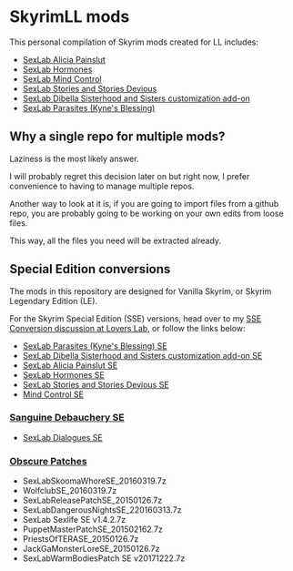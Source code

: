 # SkyrimLL mods
This personal compilation of Skyrim mods created for LL includes:

* [SexLab Alicia Painslut](http://www.loverslab.com/topic/19216-sexlab-alicia-painslut-2014-09-03/)
* [SexLab Hormones](http://www.loverslab.com/topic/22195-sexlab-hormones-2015-01-17/)
* [SexLab Mind Control](http://www.loverslab.com/topic/21334-sexlab-mind-control-2014-06-04/)
* [SexLab Stories and Stories Devious](http://www.loverslab.com/topic/31581-sexlab-stories-2014-09-07/)
* [SexLab Dibella Sisterhood and Sisters customization add-on](http://www.loverslab.com/topic/21873-the-sisterhood-of-dibella-2015-03-14/)
* [SexLab Parasites (Kyne's Blessing)](http://www.loverslab.com/topic/68035-sexlab-parasites-kynes-blessing-2016-10-10/?p=1702692)

## Why a single repo for multiple mods?

Laziness is the most likely answer.

I will probably regret this decision later on but right now, I prefer convenience to having to manage multiple repos.

Another way to look at it is, if you are going to import files from a github repo, you are probably going to be working on your own edits from loose files. 

This way, all the files you need will be extracted already.

## Special Edition conversions

The mods in this repository are designed for Vanilla Skyrim, or Skyrim Legendary Edition (LE).

For the Skyrim Special Edition (SSE) versions, head over to my [SSE Conversion discussion at Lovers Lab](https://www.loverslab.com/topic/120107-skyrimlldeepbluefrog-mods-conversion-to-sse/), or follow the links below:

* [SexLab Parasites (Kyne's Blessing) SE](https://www.loverslab.com/topic/120107-skyrimlldeepbluefrog-mods-conversion-to-sse/?do=findComment&comment=3273414)
* [SexLab Dibella Sisterhood and Sisters customization add-on SE](https://www.loverslab.com/topic/120107-skyrimlldeepbluefrog-mods-conversion-to-sse/?do=findComment&comment=3273115)
* [SexLab Alicia Painslut SE](https://www.loverslab.com/topic/120107-skyrimlldeepbluefrog-mods-conversion-to-sse/?do=findComment&comment=3272102)
* [SexLab Hormones SE](https://www.loverslab.com/topic/120107-skyrimlldeepbluefrog-mods-conversion-to-sse/?do=findComment&comment=3277279)
* [SexLab Stories and Stories Devious SE](https://www.loverslab.com/topic/120107-skyrimlldeepbluefrog-mods-conversion-to-sse/?do=findComment&comment=3243073)
* [Mind Control SE](https://www.loverslab.com/topic/120107-skyrimlldeepbluefrog-mods-conversion-to-sse/)

### [Sanguine Debauchery SE](https://www.loverslab.com/topic/120107-skyrimlldeepbluefrog-mods-conversion-to-sse/?do=findComment&comment=3272102)
* [SexLab Dialogues SE](https://www.loverslab.com/topic/120107-skyrimlldeepbluefrog-mods-conversion-to-sse/)

### [Obscure Patches](https://www.loverslab.com/topic/120107-skyrimlldeepbluefrog-mods-conversion-to-sse/)

* SexLabSkoomaWhoreSE_20160319.7z
* WolfclubSE_20160319.7z
* SexLabReleasePatchSE_20150126.7z
* SexLabDangerousNightsSE_220160313.7z
* SexLab Sexlife SE v1.4.2.7z
* PuppetMasterPatchSE_201502162.7z
* PriestsOfTERASE_20150126.7z
* JackGaMonsterLoreSE_20150126.7z
* SexLabWarmBodiesPatch SE v20171222.7z


